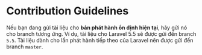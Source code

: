 # Contribution Guidelines

Nếu bạn đang gửi tài liệu cho **bản phát hành ổn định hiện tại**, hãy gửi nó cho branch tương ứng. Ví dụ, tài liệu cho Laravel 5.5 sẽ được gửi đến branch `5.5`. Tài liệu dành cho lần phát hành tiếp theo của Laravel nên được gửi đến branch `master`.
